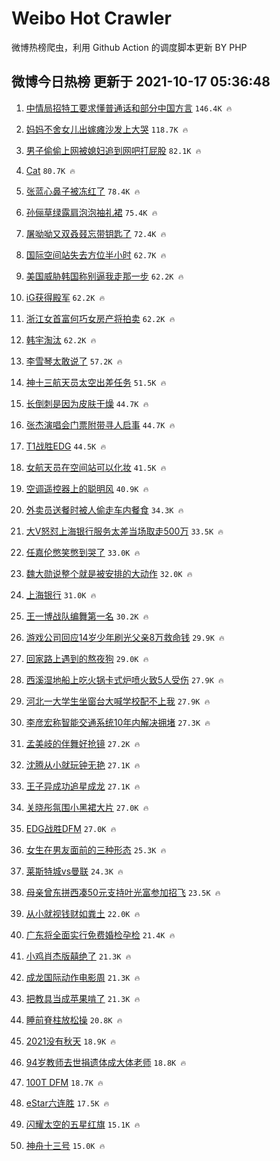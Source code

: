 # Weibo Hot Crawler 



微博热榜爬虫，利用 Github Action 的调度脚本更新 BY PHP 


## 微博今日热榜 更新于 2021-10-17 05:36:48 
1. [中情局招特工要求懂普通话和部分中国方言](https://s.weibo.com/weibo?q=%23%E4%B8%AD%E6%83%85%E5%B1%80%E6%8B%9B%E7%89%B9%E5%B7%A5%E8%A6%81%E6%B1%82%E6%87%82%E6%99%AE%E9%80%9A%E8%AF%9D%E5%92%8C%E9%83%A8%E5%88%86%E4%B8%AD%E5%9B%BD%E6%96%B9%E8%A8%80%23&Refer=top) `146.4K 🔥` 

1. [妈妈不舍女儿出嫁瘫沙发上大哭](https://s.weibo.com/weibo?q=%E5%A6%88%E5%A6%88%E4%B8%8D%E8%88%8D%E5%A5%B3%E5%84%BF%E5%87%BA%E5%AB%81%E7%98%AB%E6%B2%99%E5%8F%91%E4%B8%8A%E5%A4%A7%E5%93%AD&Refer=top) `118.7K 🔥` 

1. [男子偷偷上网被媳妇追到网吧打屁股](https://s.weibo.com/weibo?q=%23%E7%94%B7%E5%AD%90%E5%81%B7%E5%81%B7%E4%B8%8A%E7%BD%91%E8%A2%AB%E5%AA%B3%E5%A6%87%E8%BF%BD%E5%88%B0%E7%BD%91%E5%90%A7%E6%89%93%E5%B1%81%E8%82%A1%23&Refer=top) `82.1K 🔥` 

1. [Cat](https://s.weibo.com/weibo?q=Cat&Refer=top) `80.7K 🔥` 

1. [张蓝心鼻子被冻红了](https://s.weibo.com/weibo?q=%23%E5%BC%A0%E8%93%9D%E5%BF%83%E9%BC%BB%E5%AD%90%E8%A2%AB%E5%86%BB%E7%BA%A2%E4%BA%86%23&Refer=top) `78.4K 🔥` 

1. [孙俪草绿露肩泡泡袖礼裙](https://s.weibo.com/weibo?q=%23%E5%AD%99%E4%BF%AA%E8%8D%89%E7%BB%BF%E9%9C%B2%E8%82%A9%E6%B3%A1%E6%B3%A1%E8%A2%96%E7%A4%BC%E8%A3%99%23&Refer=top) `75.4K 🔥` 

1. [屠呦呦又双叒叕忘带钥匙了](https://s.weibo.com/weibo?q=%23%E5%B1%A0%E5%91%A6%E5%91%A6%E5%8F%88%E5%8F%8C%E5%8F%92%E5%8F%95%E5%BF%98%E5%B8%A6%E9%92%A5%E5%8C%99%E4%BA%86%23&Refer=top) `72.4K 🔥` 

1. [国际空间站失去方位半小时](https://s.weibo.com/weibo?q=%23%E5%9B%BD%E9%99%85%E7%A9%BA%E9%97%B4%E7%AB%99%E5%A4%B1%E5%8E%BB%E6%96%B9%E4%BD%8D%E5%8D%8A%E5%B0%8F%E6%97%B6%23&Refer=top) `62.7K 🔥` 

1. [美国威胁韩国称别逼我走那一步](https://s.weibo.com/weibo?q=%23%E7%BE%8E%E5%9B%BD%E5%A8%81%E8%83%81%E9%9F%A9%E5%9B%BD%E7%A7%B0%E5%88%AB%E9%80%BC%E6%88%91%E8%B5%B0%E9%82%A3%E4%B8%80%E6%AD%A5%23&Refer=top) `62.2K 🔥` 

1. [iG获得殿军](https://s.weibo.com/weibo?q=iG%E8%8E%B7%E5%BE%97%E6%AE%BF%E5%86%9B&Refer=top) `62.2K 🔥` 

1. [浙江女首富何巧女房产将拍卖](https://s.weibo.com/weibo?q=%23%E6%B5%99%E6%B1%9F%E5%A5%B3%E9%A6%96%E5%AF%8C%E4%BD%95%E5%B7%A7%E5%A5%B3%E6%88%BF%E4%BA%A7%E5%B0%86%E6%8B%8D%E5%8D%96%23&Refer=top) `62.2K 🔥` 

1. [韩宇淘汰](https://s.weibo.com/weibo?q=%23%E9%9F%A9%E5%AE%87%E6%B7%98%E6%B1%B0%23&Refer=top) `62.2K 🔥` 

1. [李雪琴太敢说了](https://s.weibo.com/weibo?q=%23%E6%9D%8E%E9%9B%AA%E7%90%B4%E5%A4%AA%E6%95%A2%E8%AF%B4%E4%BA%86%23&Refer=top) `57.2K 🔥` 

1. [神十三航天员太空出差任务](https://s.weibo.com/weibo?q=%23%E7%A5%9E%E5%8D%81%E4%B8%89%E8%88%AA%E5%A4%A9%E5%91%98%E5%A4%AA%E7%A9%BA%E5%87%BA%E5%B7%AE%E4%BB%BB%E5%8A%A1%23&Refer=top) `51.5K 🔥` 

1. [长倒刺是因为皮肤干燥](https://s.weibo.com/weibo?q=%23%E9%95%BF%E5%80%92%E5%88%BA%E6%98%AF%E5%9B%A0%E4%B8%BA%E7%9A%AE%E8%82%A4%E5%B9%B2%E7%87%A5%23&Refer=top) `44.7K 🔥` 

1. [张杰演唱会门票附带寻人启事](https://s.weibo.com/weibo?q=%23%E5%BC%A0%E6%9D%B0%E6%BC%94%E5%94%B1%E4%BC%9A%E9%97%A8%E7%A5%A8%E9%99%84%E5%B8%A6%E5%AF%BB%E4%BA%BA%E5%90%AF%E4%BA%8B%23&Refer=top) `44.7K 🔥` 

1. [T1战胜EDG](https://s.weibo.com/weibo?q=%23T1%E6%88%98%E8%83%9CEDG%23&Refer=top) `44.5K 🔥` 

1. [女航天员在空间站可以化妆](https://s.weibo.com/weibo?q=%23%E5%A5%B3%E8%88%AA%E5%A4%A9%E5%91%98%E5%9C%A8%E7%A9%BA%E9%97%B4%E7%AB%99%E5%8F%AF%E4%BB%A5%E5%8C%96%E5%A6%86%23&Refer=top) `41.5K 🔥` 

1. [空调遥控器上的聪明风](https://s.weibo.com/weibo?q=%23%E7%A9%BA%E8%B0%83%E9%81%A5%E6%8E%A7%E5%99%A8%E4%B8%8A%E7%9A%84%E8%81%AA%E6%98%8E%E9%A3%8E%23&Refer=top) `40.9K 🔥` 

1. [外卖员送餐时被人偷走车内餐食](https://s.weibo.com/weibo?q=%23%E5%A4%96%E5%8D%96%E5%91%98%E9%80%81%E9%A4%90%E6%97%B6%E8%A2%AB%E4%BA%BA%E5%81%B7%E8%B5%B0%E8%BD%A6%E5%86%85%E9%A4%90%E9%A3%9F%23&Refer=top) `34.3K 🔥` 

1. [大V怒怼上海银行服务太差当场取走500万](https://s.weibo.com/weibo?q=%23%E5%A4%A7V%E6%80%92%E6%80%BC%E4%B8%8A%E6%B5%B7%E9%93%B6%E8%A1%8C%E6%9C%8D%E5%8A%A1%E5%A4%AA%E5%B7%AE%E5%BD%93%E5%9C%BA%E5%8F%96%E8%B5%B0500%E4%B8%87%23&Refer=top) `33.5K 🔥` 

1. [任嘉伦憋笑憋到哭了](https://s.weibo.com/weibo?q=%23%E4%BB%BB%E5%98%89%E4%BC%A6%E6%86%8B%E7%AC%91%E6%86%8B%E5%88%B0%E5%93%AD%E4%BA%86%23&Refer=top) `33.0K 🔥` 

1. [魏大勋说整个就是被安排的大动作](https://s.weibo.com/weibo?q=%23%E9%AD%8F%E5%A4%A7%E5%8B%8B%E8%AF%B4%E6%95%B4%E4%B8%AA%E5%B0%B1%E6%98%AF%E8%A2%AB%E5%AE%89%E6%8E%92%E7%9A%84%E5%A4%A7%E5%8A%A8%E4%BD%9C%23&Refer=top) `32.0K 🔥` 

1. [上海银行](https://s.weibo.com/weibo?q=%E4%B8%8A%E6%B5%B7%E9%93%B6%E8%A1%8C&Refer=top) `31.0K 🔥` 

1. [王一博战队编舞第一名](https://s.weibo.com/weibo?q=%23%E7%8E%8B%E4%B8%80%E5%8D%9A%E6%88%98%E9%98%9F%E7%BC%96%E8%88%9E%E7%AC%AC%E4%B8%80%E5%90%8D%23&Refer=top) `30.2K 🔥` 

1. [游戏公司回应14岁少年刷光父亲8万救命钱](https://s.weibo.com/weibo?q=%23%E6%B8%B8%E6%88%8F%E5%85%AC%E5%8F%B8%E5%9B%9E%E5%BA%9414%E5%B2%81%E5%B0%91%E5%B9%B4%E5%88%B7%E5%85%89%E7%88%B6%E4%BA%B28%E4%B8%87%E6%95%91%E5%91%BD%E9%92%B1%23&Refer=top) `29.9K 🔥` 

1. [回家路上遇到的熬夜狗](https://s.weibo.com/weibo?q=%23%E5%9B%9E%E5%AE%B6%E8%B7%AF%E4%B8%8A%E9%81%87%E5%88%B0%E7%9A%84%E7%86%AC%E5%A4%9C%E7%8B%97%23&Refer=top) `29.0K 🔥` 

1. [西溪湿地船上吃火锅卡式炉喷火致5人受伤](https://s.weibo.com/weibo?q=%23%E8%A5%BF%E6%BA%AA%E6%B9%BF%E5%9C%B0%E8%88%B9%E4%B8%8A%E5%90%83%E7%81%AB%E9%94%85%E5%8D%A1%E5%BC%8F%E7%82%89%E5%96%B7%E7%81%AB%E8%87%B45%E4%BA%BA%E5%8F%97%E4%BC%A4%23&Refer=top) `27.9K 🔥` 

1. [河北一大学生坐窗台大喊学校配不上我](https://s.weibo.com/weibo?q=%23%E6%B2%B3%E5%8C%97%E4%B8%80%E5%A4%A7%E5%AD%A6%E7%94%9F%E5%9D%90%E7%AA%97%E5%8F%B0%E5%A4%A7%E5%96%8A%E5%AD%A6%E6%A0%A1%E9%85%8D%E4%B8%8D%E4%B8%8A%E6%88%91%23&Refer=top) `27.9K 🔥` 

1. [李彦宏称智能交通系统10年内解决拥堵](https://s.weibo.com/weibo?q=%23%E6%9D%8E%E5%BD%A6%E5%AE%8F%E7%A7%B0%E6%99%BA%E8%83%BD%E4%BA%A4%E9%80%9A%E7%B3%BB%E7%BB%9F10%E5%B9%B4%E5%86%85%E8%A7%A3%E5%86%B3%E6%8B%A5%E5%A0%B5%23&Refer=top) `27.3K 🔥` 

1. [孟美岐的伴舞好抢镜](https://s.weibo.com/weibo?q=%23%E5%AD%9F%E7%BE%8E%E5%B2%90%E7%9A%84%E4%BC%B4%E8%88%9E%E5%A5%BD%E6%8A%A2%E9%95%9C%23&Refer=top) `27.2K 🔥` 

1. [沈腾从小就玩钟无艳](https://s.weibo.com/weibo?q=%23%E6%B2%88%E8%85%BE%E4%BB%8E%E5%B0%8F%E5%B0%B1%E7%8E%A9%E9%92%9F%E6%97%A0%E8%89%B3%23&Refer=top) `27.1K 🔥` 

1. [王子异成功追星成龙](https://s.weibo.com/weibo?q=%23%E7%8E%8B%E5%AD%90%E5%BC%82%E6%88%90%E5%8A%9F%E8%BF%BD%E6%98%9F%E6%88%90%E9%BE%99%23&Refer=top) `27.1K 🔥` 

1. [关晓彤氛围小黑裙大片](https://s.weibo.com/weibo?q=%23%E5%85%B3%E6%99%93%E5%BD%A4%E6%B0%9B%E5%9B%B4%E5%B0%8F%E9%BB%91%E8%A3%99%E5%A4%A7%E7%89%87%23&Refer=top) `27.0K 🔥` 

1. [EDG战胜DFM](https://s.weibo.com/weibo?q=%23EDG%E6%88%98%E8%83%9CDFM%23&Refer=top) `27.0K 🔥` 

1. [女生在男友面前的三种形态](https://s.weibo.com/weibo?q=%23%E5%A5%B3%E7%94%9F%E5%9C%A8%E7%94%B7%E5%8F%8B%E9%9D%A2%E5%89%8D%E7%9A%84%E4%B8%89%E7%A7%8D%E5%BD%A2%E6%80%81%23&Refer=top) `25.3K 🔥` 

1. [莱斯特城vs曼联](https://s.weibo.com/weibo?q=%23%E8%8E%B1%E6%96%AF%E7%89%B9%E5%9F%8Evs%E6%9B%BC%E8%81%94%23&Refer=top) `24.3K 🔥` 

1. [母亲曾东拼西凑50元支持叶光富参加招飞](https://s.weibo.com/weibo?q=%23%E6%AF%8D%E4%BA%B2%E6%9B%BE%E4%B8%9C%E6%8B%BC%E8%A5%BF%E5%87%9150%E5%85%83%E6%94%AF%E6%8C%81%E5%8F%B6%E5%85%89%E5%AF%8C%E5%8F%82%E5%8A%A0%E6%8B%9B%E9%A3%9E%23&Refer=top) `23.5K 🔥` 

1. [从小就视钱财如粪土](https://s.weibo.com/weibo?q=%23%E4%BB%8E%E5%B0%8F%E5%B0%B1%E8%A7%86%E9%92%B1%E8%B4%A2%E5%A6%82%E7%B2%AA%E5%9C%9F%23&Refer=top) `22.0K 🔥` 

1. [广东将全面实行免费婚检孕检](https://s.weibo.com/weibo?q=%23%E5%B9%BF%E4%B8%9C%E5%B0%86%E5%85%A8%E9%9D%A2%E5%AE%9E%E8%A1%8C%E5%85%8D%E8%B4%B9%E5%A9%9A%E6%A3%80%E5%AD%95%E6%A3%80%23&Refer=top) `21.4K 🔥` 

1. [小鸡肖杰版囍绝了](https://s.weibo.com/weibo?q=%23%E5%B0%8F%E9%B8%A1%E8%82%96%E6%9D%B0%E7%89%88%E5%9B%8D%E7%BB%9D%E4%BA%86%23&Refer=top) `21.3K 🔥` 

1. [成龙国际动作电影周](https://s.weibo.com/weibo?q=%23%E6%88%90%E9%BE%99%E5%9B%BD%E9%99%85%E5%8A%A8%E4%BD%9C%E7%94%B5%E5%BD%B1%E5%91%A8%23&Refer=top) `21.3K 🔥` 

1. [把教具当成苹果啃了](https://s.weibo.com/weibo?q=%23%E6%8A%8A%E6%95%99%E5%85%B7%E5%BD%93%E6%88%90%E8%8B%B9%E6%9E%9C%E5%95%83%E4%BA%86%23&Refer=top) `21.3K 🔥` 

1. [睡前脊柱放松操](https://s.weibo.com/weibo?q=%23%E7%9D%A1%E5%89%8D%E8%84%8A%E6%9F%B1%E6%94%BE%E6%9D%BE%E6%93%8D%23&Refer=top) `20.8K 🔥` 

1. [2021没有秋天](https://s.weibo.com/weibo?q=2021%E6%B2%A1%E6%9C%89%E7%A7%8B%E5%A4%A9&Refer=top) `18.9K 🔥` 

1. [94岁教师去世捐遗体成大体老师](https://s.weibo.com/weibo?q=%2394%E5%B2%81%E6%95%99%E5%B8%88%E5%8E%BB%E4%B8%96%E6%8D%90%E9%81%97%E4%BD%93%E6%88%90%E5%A4%A7%E4%BD%93%E8%80%81%E5%B8%88%23&Refer=top) `18.8K 🔥` 

1. [100T DFM](https://s.weibo.com/weibo?q=100T%20DFM&Refer=top) `18.7K 🔥` 

1. [eStar六连胜](https://s.weibo.com/weibo?q=eStar%E5%85%AD%E8%BF%9E%E8%83%9C&Refer=top) `17.5K 🔥` 

1. [闪耀太空的五星红旗](https://s.weibo.com/weibo?q=%23%E9%97%AA%E8%80%80%E5%A4%AA%E7%A9%BA%E7%9A%84%E4%BA%94%E6%98%9F%E7%BA%A2%E6%97%97%23&Refer=top) `15.1K 🔥` 

1. [神舟十三号](https://s.weibo.com/weibo?q=%23%E7%A5%9E%E8%88%9F%E5%8D%81%E4%B8%89%E5%8F%B7%23&Refer=top) `15.0K 🔥` 

